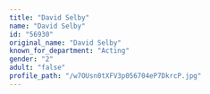 ```yaml
---
title: "David Selby"
name: "David Selby"
id: "56930"
original_name: "David Selby"
known_for_department: "Acting"
gender: "2"
adult: "false"
profile_path: "/w7OUsn0tXFV3p056704eP7DkrcP.jpg"
---
```


